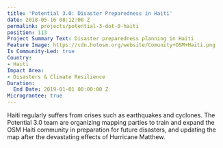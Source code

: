 ```yaml
---
title: 'Potential 3.0: Disaster Preparedness in Haiti'
date: 2018-05-16 08:12:00 Z
permalink: projects/potential-3-dot-0-haiti
position: 113
Project Summary Text: Disaster preparedness planning in Haiti
Feature Image: https://cdn.hotosm.org/website/Comunity+OSM+Haiti.png
Is Community-Led: true
Country:
- Haiti
Impact Area:
- Disasters & Climate Resilience
Duration:
  End Date: 2019-01-01 00:00:00 Z
Micrograntee: true
---
```


Haiti regularly suffers from crises such as earthquakes and cyclones. The Potential 3.0 team are organizing mapping parties to train and expand the OSM Haiti community in preparation for future disasters, and updating the map after the devastating effects of Hurricane Matthew.  